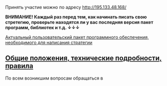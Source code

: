 Принять участие можно по адресу http://195.133.48.168/

**ВНИМАНИЕ! Каждый раз перед тем, как начинать писать свою стретегию, проверьте находятся ли у вас последняя версия пакет программ, библиотек и т.д. ↓↓↓**

[Актуальный пользовательский пакет программного обеспечения, необходимого для написания стратегии](/cgc_client)

## [Общие положения, технические подробности, правила](RULES.MD)


По всем возникшим вопросам обращаться в [](#vk.com)
